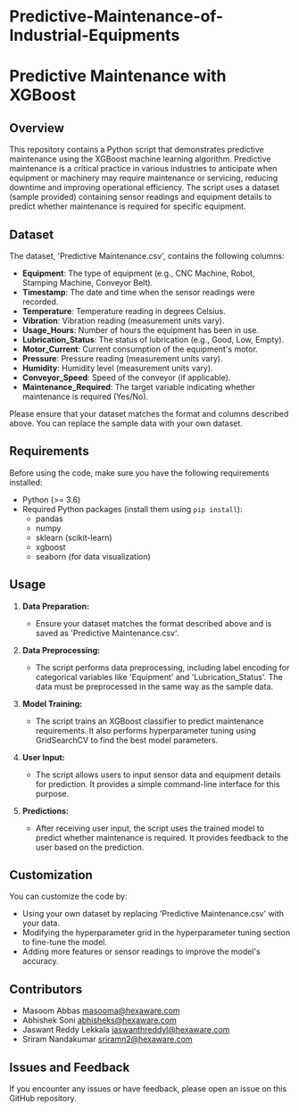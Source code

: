 # Predictive-Maintenance-of-Industrial-Equipments
# Predictive Maintenance with XGBoost

## Overview

This repository contains a Python script that demonstrates predictive maintenance using the XGBoost machine learning algorithm. Predictive maintenance is a critical practice in various industries to anticipate when equipment or machinery may require maintenance or servicing, reducing downtime and improving operational efficiency. The script uses a dataset (sample provided) containing sensor readings and equipment details to predict whether maintenance is required for specific equipment.

## Dataset

The dataset, 'Predictive Maintenance.csv', contains the following columns:

- **Equipment**: The type of equipment (e.g., CNC Machine, Robot, Stamping Machine, Conveyor Belt).
- **Timestamp**: The date and time when the sensor readings were recorded.
- **Temperature**: Temperature reading in degrees Celsius.
- **Vibration**: Vibration reading (measurement units vary).
- **Usage_Hours**: Number of hours the equipment has been in use.
- **Lubrication_Status**: The status of lubrication (e.g., Good, Low, Empty).
- **Motor_Current**: Current consumption of the equipment's motor.
- **Pressure**: Pressure reading (measurement units vary).
- **Humidity**: Humidity level (measurement units vary).
- **Conveyor_Speed**: Speed of the conveyor (if applicable).
- **Maintenance_Required**: The target variable indicating whether maintenance is required (Yes/No).

Please ensure that your dataset matches the format and columns described above. You can replace the sample data with your own dataset.

## Requirements

Before using the code, make sure you have the following requirements installed:

- Python (>= 3.6)
- Required Python packages (install them using `pip install`):
  - pandas
  - numpy
  - sklearn (scikit-learn)
  - xgboost
  - seaborn (for data visualization)

## Usage

1. **Data Preparation:**
   - Ensure your dataset matches the format described above and is saved as 'Predictive Maintenance.csv'.

2. **Data Preprocessing:**
   - The script performs data preprocessing, including label encoding for categorical variables like 'Equipment' and 'Lubrication_Status'. The data must be preprocessed in the same way as the sample data.

3. **Model Training:**
   - The script trains an XGBoost classifier to predict maintenance requirements. It also performs hyperparameter tuning using GridSearchCV to find the best model parameters.

4. **User Input:**
   - The script allows users to input sensor data and equipment details for prediction. It provides a simple command-line interface for this purpose.

5. **Predictions:**
   - After receiving user input, the script uses the trained model to predict whether maintenance is required. It provides feedback to the user based on the prediction.

## Customization

You can customize the code by:

- Using your own dataset by replacing 'Predictive Maintenance.csv' with your data.
- Modifying the hyperparameter grid in the hyperparameter tuning section to fine-tune the model.
- Adding more features or sensor readings to improve the model's accuracy.

## Contributors

- Masoom Abbas <masooma@hexaware.com>
- Abhishek Soni <abhisheks@hexaware.com>
- Jaswant Reddy Lekkala <jaswanthreddyl@hexaware.com>
- Sriram Nandakumar <sriramn2@hexaware.com>


## Issues and Feedback

If you encounter any issues or have feedback, please open an issue on this GitHub repository.

